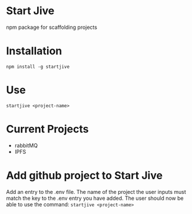 # Start Jive
npm package for scaffolding projects

# Installation
`
  npm install -g startjive
`
# Use 
`
  startjive <project-name>
`
# Current Projects
- rabbitMQ
- IPFS

# Add github project to Start Jive 
Add an entry to the .env file. The name of the project the user inputs must match the key to the .env entry you have added. 
The user should now be able to use the command:
`
  startjive <project-name>
`
